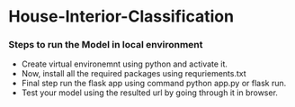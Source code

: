 # House-Interior-Classification

### Steps to run the Model in local environment

- Create virtual environemnt using python and activate it.
- Now, install all the required packages using requriements.txt
- Final step run the flask app using command python app.py or flask run.
- Test your model using the resulted url by going through it in browser.
